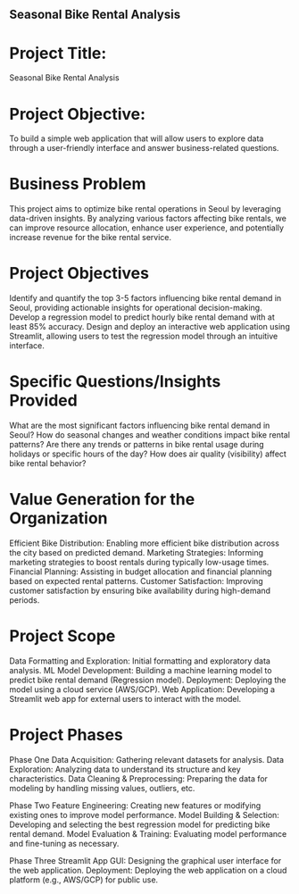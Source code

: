## Seasonal Bike Rental Analysis

# Project Title:
Seasonal Bike Rental Analysis

# Project Objective:
To build a simple web application that will allow users to explore data through a user-friendly interface and answer business-related questions.

# Business Problem
This project aims to optimize bike rental operations in Seoul by leveraging data-driven insights. By analyzing various factors affecting bike rentals, we can improve resource allocation, enhance user experience, and potentially increase revenue for the bike rental service.

# Project Objectives
Identify and quantify the top 3-5 factors influencing bike rental demand in Seoul, providing actionable insights for operational decision-making.
Develop a regression model to predict hourly bike rental demand with at least 85% accuracy.
Design and deploy an interactive web application using Streamlit, allowing users to test the regression model through an intuitive interface.

# Specific Questions/Insights Provided
What are the most significant factors influencing bike rental demand in Seoul?
How do seasonal changes and weather conditions impact bike rental patterns?
Are there any trends or patterns in bike rental usage during holidays or specific hours of the day?
How does air quality (visibility) affect bike rental behavior?

# Value Generation for the Organization
Efficient Bike Distribution: Enabling more efficient bike distribution across the city based on predicted demand.
Marketing Strategies: Informing marketing strategies to boost rentals during typically low-usage times.
Financial Planning: Assisting in budget allocation and financial planning based on expected rental patterns.
Customer Satisfaction: Improving customer satisfaction by ensuring bike availability during high-demand periods.

# Project Scope
Data Formatting and Exploration: Initial formatting and exploratory data analysis.
ML Model Development: Building a machine learning model to predict bike rental demand (Regression model).
Deployment: Deploying the model using a cloud service (AWS/GCP).
Web Application: Developing a Streamlit web app for external users to interact with the model.

# Project Phases
Phase One
Data Acquisition: Gathering relevant datasets for analysis.
Data Exploration: Analyzing data to understand its structure and key characteristics.
Data Cleaning & Preprocessing: Preparing the data for modeling by handling missing values, outliers, etc.

Phase Two
Feature Engineering: Creating new features or modifying existing ones to improve model performance.
Model Building & Selection: Developing and selecting the best regression model for predicting bike rental demand.
Model Evaluation & Training: Evaluating model performance and fine-tuning as necessary.

Phase Three
Streamlit App GUI: Designing the graphical user interface for the web application.
Deployment: Deploying the web application on a cloud platform (e.g., AWS/GCP) for public use.
